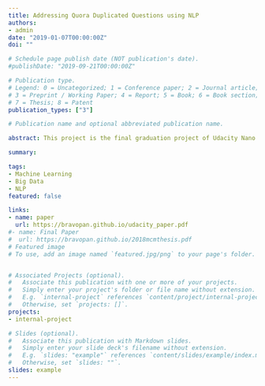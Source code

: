 ```yaml
---
title: Addressing Quora Duplicated Questions using NLP
authors:
- admin
date: "2019-01-07T00:00:00Z"
doi: ""

# Schedule page publish date (NOT publication's date).
#publishDate: "2019-09-21T00:00:00Z"

# Publication type.
# Legend: 0 = Uncategorized; 1 = Conference paper; 2 = Journal article;
# 3 = Preprint / Working Paper; 4 = Report; 5 = Book; 6 = Book section;
# 7 = Thesis; 8 = Patent
publication_types: ["3"]

# Publication name and optional abbreviated publication name.

abstract: This project is the final graduation project of Udacity Nano Degree-Machine Learning Engineer. The task is based on the background- There are hundreds of millions of users on Quora, so these users will inevitably ask repeated questions, so there may be many questions on Quora. Quora is based on the random forest algorithm [1], based on the decision tree algorithm to determine Whether two questions are duplicates, so our goal is to calculate whether every two questions are duplicates or not. Doing so will make Quora's questions more streamlined and more impressive, and the community will have higher quality questions and answers. Please check at [full paper](https://bravopan.github.io/udacity_paper.pdf). Some critical techniques I used including General Analysis, TF-IDF, XGBoost.

summary:

tags:
- Machine Learning
- Big Data
- NLP
featured: false

links:
- name: paper
  url: https://bravopan.github.io/udacity_paper.pdf
#- name: Final Paper
#  url: https://bravopan.github.io/2018mcmthesis.pdf
# Featured image
# To use, add an image named `featured.jpg/png` to your page's folder.


# Associated Projects (optional).
#   Associate this publication with one or more of your projects.
#   Simply enter your project's folder or file name without extension.
#   E.g. `internal-project` references `content/project/internal-project/index.md`.
#   Otherwise, set `projects: []`.
projects:
- internal-project

# Slides (optional).
#   Associate this publication with Markdown slides.
#   Simply enter your slide deck's filename without extension.
#   E.g. `slides: "example"` references `content/slides/example/index.md`.
#   Otherwise, set `slides: ""`.
slides: example
---
```

